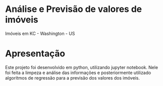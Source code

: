 # Análise e Previsão de valores de imóveis
Imóveis em KC - Washington - US
# Apresentação
Este projeto foi desenvolvido em python, utilizando jupyter notebook.
Nele foi feita a limpeza e análise das informações e posteriormente utilizado
algoritmos de regressão para a previsão dos valores dos imóveis.
